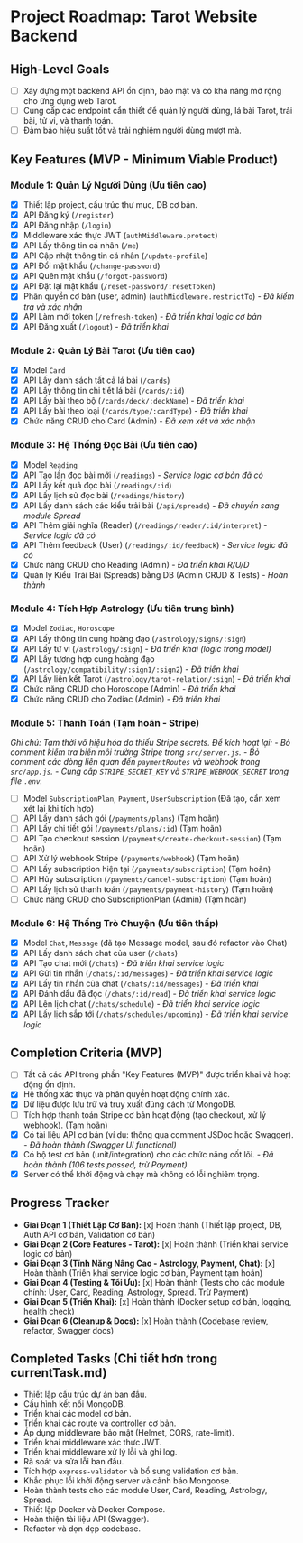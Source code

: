 # Project Roadmap: Tarot Website Backend

## High-Level Goals
- [ ] Xây dựng một backend API ổn định, bảo mật và có khả năng mở rộng cho ứng dụng web Tarot.
- [ ] Cung cấp các endpoint cần thiết để quản lý người dùng, lá bài Tarot, trải bài, tử vi, và thanh toán.
- [ ] Đảm bảo hiệu suất tốt và trải nghiệm người dùng mượt mà.

## Key Features (MVP - Minimum Viable Product)

### Module 1: Quản Lý Người Dùng (Ưu tiên cao)
- [x] Thiết lập project, cấu trúc thư mục, DB cơ bản.
- [x] API Đăng ký (`/register`)
- [x] API Đăng nhập (`/login`)
- [x] Middleware xác thực JWT (`authMiddleware.protect`)
- [x] API Lấy thông tin cá nhân (`/me`)
- [x] API Cập nhật thông tin cá nhân (`/update-profile`)
- [x] API Đổi mật khẩu (`/change-password`)
- [x] API Quên mật khẩu (`/forgot-password`)
- [x] API Đặt lại mật khẩu (`/reset-password/:resetToken`)
- [x] Phân quyền cơ bản (user, admin) (`authMiddleware.restrictTo`) - *Đã kiểm tra và xác nhận*
- [x] API Làm mới token (`/refresh-token`) - *Đã triển khai logic cơ bản*
- [x] API Đăng xuất (`/logout`) - *Đã triển khai*

### Module 2: Quản Lý Bài Tarot (Ưu tiên cao)
- [x] Model `Card`
- [x] API Lấy danh sách tất cả lá bài (`/cards`)
- [x] API Lấy thông tin chi tiết lá bài (`/cards/:id`)
- [x] API Lấy bài theo bộ (`/cards/deck/:deckName`) - *Đã triển khai*
- [x] API Lấy bài theo loại (`/cards/type/:cardType`) - *Đã triển khai*
- [x] Chức năng CRUD cho Card (Admin) - *Đã xem xét và xác nhận*

### Module 3: Hệ Thống Đọc Bài (Ưu tiên cao)
- [x] Model `Reading`
- [x] API Tạo lần đọc bài mới (`/readings`) - *Service logic cơ bản đã có*
- [x] API Lấy kết quả đọc bài (`/readings/:id`)
- [x] API Lấy lịch sử đọc bài (`/readings/history`)
- [x] API Lấy danh sách các kiểu trải bài (`/api/spreads`) - *Đã chuyển sang module Spread*
- [x] API Thêm giải nghĩa (Reader) (`/readings/reader/:id/interpret`) - *Service logic đã có*
- [x] API Thêm feedback (User) (`/readings/:id/feedback`) - *Service logic đã có*
- [x] Chức năng CRUD cho Reading (Admin) - *Đã triển khai R/U/D*
- [x] Quản lý Kiểu Trải Bài (Spreads) bằng DB (Admin CRUD & Tests) - *Hoàn thành*

### Module 4: Tích Hợp Astrology (Ưu tiên trung bình)
- [x] Model `Zodiac`, `Horoscope`
- [x] API Lấy thông tin cung hoàng đạo (`/astrology/signs/:sign`)
- [x] API Lấy tử vi (`/astrology/:sign`) - *Đã triển khai (logic trong model)*
- [x] API Lấy tương hợp cung hoàng đạo (`/astrology/compatibility/:sign1/:sign2`) - *Đã triển khai*
- [x] API Lấy liên kết Tarot (`/astrology/tarot-relation/:sign`) - *Đã triển khai*
- [x] Chức năng CRUD cho Horoscope (Admin) - *Đã triển khai*
- [x] Chức năng CRUD cho Zodiac (Admin) - *Đã triển khai*

### Module 5: Thanh Toán (Tạm hoãn - Stripe)
*Ghi chú: Tạm thời vô hiệu hóa do thiếu Stripe secrets. Để kích hoạt lại:*
  *- Bỏ comment kiểm tra biến môi trường Stripe trong `src/server.js`.*
  *- Bỏ comment các dòng liên quan đến `paymentRoutes` và webhook trong `src/app.js`.*
  *- Cung cấp `STRIPE_SECRET_KEY` và `STRIPE_WEBHOOK_SECRET` trong file `.env`.*

- [ ] Model `SubscriptionPlan`, `Payment`, `UserSubscription` (Đã tạo, cần xem xét lại khi tích hợp)
- [ ] API Lấy danh sách gói (`/payments/plans`) (Tạm hoãn)
- [ ] API Lấy chi tiết gói (`/payments/plans/:id`) (Tạm hoãn)
- [ ] API Tạo checkout session (`/payments/create-checkout-session`) (Tạm hoãn)
- [ ] API Xử lý webhook Stripe (`/payments/webhook`) (Tạm hoãn)
- [ ] API Lấy subscription hiện tại (`/payments/subscription`) (Tạm hoãn)
- [ ] API Hủy subscription (`/payments/cancel-subscription`) (Tạm hoãn)
- [ ] API Lấy lịch sử thanh toán (`/payments/payment-history`) (Tạm hoãn)
- [ ] Chức năng CRUD cho SubscriptionPlan (Admin) (Tạm hoãn)

### Module 6: Hệ Thống Trò Chuyện (Ưu tiên thấp)
- [x] Model `Chat`, `Message` (đã tạo Message model, sau đó refactor vào Chat)
- [x] API Lấy danh sách chat của user (`/chats`)
- [x] API Tạo chat mới (`/chats`) - *Đã triển khai service logic*
- [x] API Gửi tin nhắn (`/chats/:id/messages`) - *Đã triển khai service logic*
- [x] API Lấy tin nhắn của chat (`/chats/:id/messages`) - *Đã triển khai*
- [x] API Đánh dấu đã đọc (`/chats/:id/read`) - *Đã triển khai service logic*
- [x] API Lên lịch chat (`/chats/schedule`) - *Đã triển khai service logic*
- [x] API Lấy lịch sắp tới (`/chats/schedules/upcoming`) - *Đã triển khai service logic*

## Completion Criteria (MVP)
- [ ] Tất cả các API trong phần "Key Features (MVP)" được triển khai và hoạt động ổn định.
- [x] Hệ thống xác thực và phân quyền hoạt động chính xác.
- [x] Dữ liệu được lưu trữ và truy xuất đúng cách từ MongoDB.
- [ ] Tích hợp thanh toán Stripe cơ bản hoạt động (tạo checkout, xử lý webhook). (Tạm hoãn)
- [x] Có tài liệu API cơ bản (ví dụ: thông qua comment JSDoc hoặc Swagger). - *Đã hoàn thành (Swagger UI functional)*
- [x] Có bộ test cơ bản (unit/integration) cho các chức năng cốt lõi. - *Đã hoàn thành (106 tests passed, trừ Payment)*
- [x] Server có thể khởi động và chạy mà không có lỗi nghiêm trọng.

## Progress Tracker
- **Giai Đoạn 1 (Thiết Lập Cơ Bản):** [x] Hoàn thành (Thiết lập project, DB, Auth API cơ bản, Validation cơ bản)
- **Giai Đoạn 2 (Core Features - Tarot):** [x] Hoàn thành (Triển khai service logic cơ bản)
- **Giai Đoạn 3 (Tính Năng Nâng Cao - Astrology, Payment, Chat):** [x] Hoàn thành (Triển khai service logic cơ bản, Payment tạm hoãn)
- **Giai Đoạn 4 (Testing & Tối Ưu):** [x] Hoàn thành (Tests cho các module chính: User, Card, Reading, Astrology, Spread. Trừ Payment)
- **Giai Đoạn 5 (Triển Khai):** [x] Hoàn thành (Docker setup cơ bản, logging, health check)
- **Giai Đoạn 6 (Cleanup & Docs):** [x] Hoàn thành (Codebase review, refactor, Swagger docs)

## Completed Tasks (Chi tiết hơn trong currentTask.md)
- Thiết lập cấu trúc dự án ban đầu.
- Cấu hình kết nối MongoDB.
- Triển khai các model cơ bản.
- Triển khai các route và controller cơ bản.
- Áp dụng middleware bảo mật (Helmet, CORS, rate-limit).
- Triển khai middleware xác thực JWT.
- Triển khai middleware xử lý lỗi và ghi log.
- Rà soát và sửa lỗi ban đầu.
- Tích hợp `express-validator` và bổ sung validation cơ bản.
- Khắc phục lỗi khởi động server và cảnh báo Mongoose.
- Hoàn thành tests cho các module User, Card, Reading, Astrology, Spread.
- Thiết lập Docker và Docker Compose.
- Hoàn thiện tài liệu API (Swagger).
- Refactor và dọn dẹp codebase.
